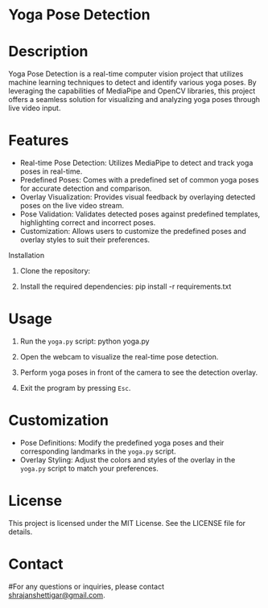 # Yoga Pose Detection

# Description
 Yoga Pose Detection is a real-time computer vision project that utilizes machine learning techniques to detect and identify various yoga poses. By leveraging the capabilities of MediaPipe and OpenCV libraries, this project offers a seamless solution for visualizing and analyzing yoga poses through live video input.

# Features
 - Real-time Pose Detection: Utilizes MediaPipe to detect and track yoga poses in real-time.
 - Predefined Poses: Comes with a predefined set of common yoga poses for accurate detection and comparison.
 - Overlay Visualization: Provides visual feedback by overlaying detected poses on the live video stream.
 - Pose Validation: Validates detected poses against predefined templates, highlighting correct and incorrect poses.
 - Customization: Allows users to customize the predefined poses and overlay styles to suit their preferences.

 Installation
 1. Clone the repository:
 
 3. Install the required dependencies:
    pip install -r requirements.txt

# Usage
 1. Run the `yoga.py` script:
    python yoga.py
 
 2. Open the webcam to visualize the real-time pose detection.
 3. Perform yoga poses in front of the camera to see the detection overlay.
 4. Exit the program by pressing `Esc`.

# Customization
 - Pose Definitions: Modify the predefined yoga poses and their corresponding landmarks in the `yoga.py` script.
 - Overlay Styling: Adjust the colors and styles of the overlay in the `yoga.py` script to match your preferences.

# License
This project is licensed under the MIT License. See the LICENSE file for details.

# Contact
#For any questions or inquiries, please contact shrajanshettigar@gmail.com.
